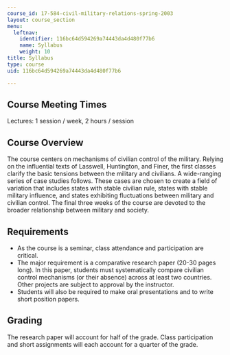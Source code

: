 ```yaml
---
course_id: 17-584-civil-military-relations-spring-2003
layout: course_section
menu:
  leftnav:
    identifier: 116bc64d594269a74443da4d480f77b6
    name: Syllabus
    weight: 10
title: Syllabus
type: course
uid: 116bc64d594269a74443da4d480f77b6

---
```


Course Meeting Times
--------------------

Lectures: 1 session / week, 2 hours / session

Course Overview
---------------

The course centers on mechanisms of civilian control of the military. Relying on the influential texts of Lasswell, Huntington, and Finer, the first classes clarify the basic tensions between the military and civilians. A wide-ranging series of case studies follows. These cases are chosen to create a field of variation that includes states with stable civilian rule, states with stable military influence, and states exhibiting fluctuations between military and civilian control. The final three weeks of the course are devoted to the broader relationship between military and society.

Requirements
------------

*   As the course is a seminar, class attendance and participation are critical.
*   The major requirement is a comparative research paper (20-30 pages long). In this paper, students must systematically compare civilian control mechanisms (or their absence) across at least two countries. Other projects are subject to approval by the instructor.
*   Students will also be required to make oral presentations and to write short position papers.

Grading
-------

The research paper will account for half of the grade. Class participation and short assignments will each account for a quarter of the grade.